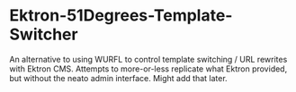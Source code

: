 # Ektron-51Degrees-Template-Switcher
An alternative to using WURFL to control template switching / URL rewrites with Ektron CMS. Attempts to more-or-less replicate what Ektron provided, but without the neato admin interface. Might add that later.
